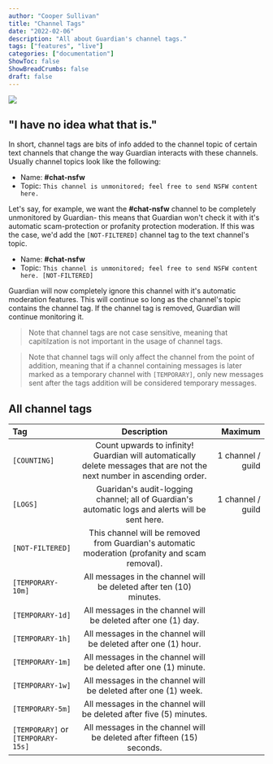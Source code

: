 ```yaml
---
author: "Cooper Sullivan"
title: "Channel Tags"
date: "2022-02-06"
description: "All about Guardian's channel tags."
tags: ["features", "live"]
categories: ["documentation"]
ShowToc: false
ShowBreadCrumbs: false
draft: false
---
```


![](https://i.imgur.com/fqTptsr.png#center)

## "I have no idea what that is."
In short, channel tags are bits of info added to the channel topic of certain text channels that change the way
Guardian interacts with these channels. Usually channel topics look like the following:

- Name: **#chat-nsfw**
- Topic: ```This channel is unmonitored; feel free to send NSFW content here.```

Let's say, for example, we want the **#chat-nsfw** channel to be completely unmonitored by Guardian- this means
that Guardian won't check it with it's automatic scam-protection or profanity protection moderation. If this was
the case, we'd add the ``[NOT-FILTERED]`` channel tag to the text channel's topic.

- Name: **#chat-nsfw**
- Topic: ```This channel is unmonitored; feel free to send NSFW content here. [NOT-FILTERED]```

Guardian will now completely ignore this channel with it's automatic moderation features. This will continue so long
as the channel's topic contains the channel tag. If the channel tag is removed, Guardian will continue monitoring it.

> Note that channel tags are not case sensitive, meaning that capitilzation is not important in the usage of channel tags.

> Note that channel tags will only affect the channel from the point of addition, meaning that if a channel containing messages
is later marked as a temporary channel with ``[TEMPORARY]``, only new messages sent after the tags addition will be considered temporary messages.

## All channel tags
| Tag | Description | Maximum |
| :- | :-: | -: |
| ``[COUNTING]`` | Count upwards to infinity! Guardian will automatically delete messages that are not the next number in ascending order. | 1 channel / guild |
| ``[LOGS]`` | Guaridan's audit-logging channel; all of Guardian's automatic logs and alerts will be sent here. | 1 channel / guild |
| ``[NOT-FILTERED]`` | This channel will be removed from Guardian's automatic moderation (profanity and scam removal). ||
| ``[TEMPORARY-10m]`` | All messages in the channel will be deleted after ten (10) minutes. ||
| ``[TEMPORARY-1d]`` | All messages in the channel will be deleted after one (1) day. ||
| ``[TEMPORARY-1h]`` | All messages in the channel will be deleted after one (1) hour. ||
| ``[TEMPORARY-1m]`` | All messages in the channel will be deleted after one (1) minute. ||
| ``[TEMPORARY-1w]`` | All messages in the channel will be deleted after one (1) week. ||
| ``[TEMPORARY-5m]`` | All messages in the channel will be deleted after five (5) minutes. ||
| ``[TEMPORARY]`` or ``[TEMPORARY-15s]`` | All messages in the channel will be deleted after fifteen (15) seconds. ||